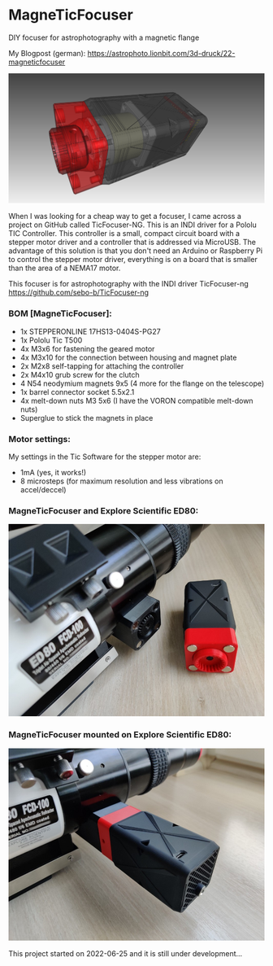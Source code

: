 # MagneTicFocuser
DIY focuser for astrophotography with a magnetic flange

My Blogpost (german): https://astrophoto.lionbit.com/3d-druck/22-magneticfocuser

![This is an image](https://github.com/LionBit76/MagneTicFocuser/blob/main/images/MagneTicFocuser_PG27.png)

When I was looking for a cheap way to get a focuser, I came across a project on GitHub called TicFocuser-NG. This is an INDI driver for a Pololu TIC Controller. This controller is a small, compact circuit board with a stepper motor driver and a controller that is addressed via MicroUSB. The advantage of this solution is that you don't need an Arduino or Raspberry Pi to control the stepper motor driver, everything is on a board that is smaller than the area of a NEMA17 motor.

This focuser is for astrophotography with the INDI driver TicFocuser-ng https://github.com/sebo-b/TicFocuser-ng

### BOM [MagneTicFocuser]:

- 1x STEPPERONLINE 17HS13-0404S-PG27 
- 1x Pololu Tic T500 
- 4x M3x6 for fastening the geared motor 
- 4x M3x10 for the connection between housing and magnet plate
- 2x M2x8 self-tapping for attaching the controller
- 2x M4x10 grub screw for the clutch
- 4 N54 neodymium magnets 9x5 (4 more for the flange on the telescope)
- 1x barrel connector socket 5.5x2.1
- 4x melt-down nuts M3 5x6 (I have the VORON compatible melt-down nuts)
- Superglue to stick the magnets in place

### Motor settings:
My settings in the Tic Software for the stepper motor are:
- 1mA (yes, it works!)
- 8 microsteps (for maximum resolution and less vibrations on accel/deccel)

### MagneTicFocuser and Explore Scientific ED80:
![This is an image](https://github.com/LionBit76/MagneTicFocuser/blob/main/images/MagneTicFocuser.jpg)

### MagneTicFocuser mounted on Explore Scientific ED80:
![This is an image](https://github.com/LionBit76/MagneTicFocuser/blob/main/images/MagneTicFocuser_mounted.jpg)



This project started on 2022-06-25 and it is still under development...
